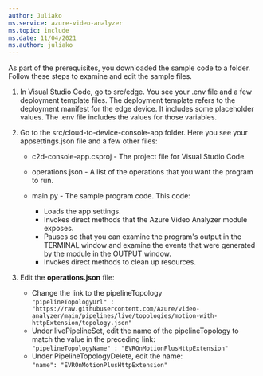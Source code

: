 ```yaml
---
author: Juliako
ms.service: azure-video-analyzer
ms.topic: include
ms.date: 11/04/2021
ms.author: juliako
---
```


As part of the prerequisites, you downloaded the sample code to a folder. Follow these steps to examine and edit the sample files.

1. In Visual Studio Code, go to src/edge. You see your .env file and a few deployment template files.
The deployment template refers to the deployment manifest for the edge device. It includes some placeholder values. The .env file includes the values for those variables.
1. Go to the src/cloud-to-device-console-app folder. Here you see your appsettings.json file and a few other files:

    * c2d-console-app.csproj - The project file for Visual Studio Code.
    * operations.json - A list of the operations that you want the program to run.
    * main.py - The sample program code. This code:
        
        * Loads the app settings.
        * Invokes direct methods that the Azure Video Analyzer module exposes. 
        * Pauses so that you can examine the program's output in the TERMINAL window and examine the events that were generated by the module in the OUTPUT window.
        * Invokes direct methods to clean up resources.
1. Edit the **operations.json** file:

    * Change the link to the pipelineTopology<br/>`"pipelineTopologyUrl" : "https://raw.githubusercontent.com/Azure/video-analyzer/main/pipelines/live/topologies/motion-with-httpExtension/topology.json"`
    * Under livePipelineSet, edit the name of the pipelineTopology to match the value in the preceding link:<br/>`"pipelineTopologyName" : "EVROnMotionPlusHttpExtension"`
    * Under PipelineTopologyDelete, edit the name:<br/>`"name": "EVROnMotionPlusHttpExtension"`


